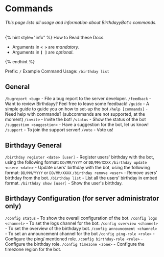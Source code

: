 # Commands
###### This page lists all usage and information about BirthdayyBot's commands.

{% hint style="info" %}
How to Read these Docs

* Arguments in **`< >`** are _mandatory_.
* Arguments in **`[ ]`** are _optional_.

{% endhint %}

Prefix: `/`
Example Command Usage: `/birthday list`

## General

`/bugreport <bug>` - File a bug report to the server developer.
`/feedback` - Want to review Birthdayy? Feel free to leave some feedback!
`/guide` - A simple guide to guide you on how to set-up the bot
`/help [commands]` - Need help with commands? (subcommands are not supported, at the moment)
`/invite` - Invite the bot!
`/status` - Show the status of the bot
`/suggestion <suggestion>` - Have a suggestion for the bot, let us know!
`/support` - To join the support server!
`/vote` - Vote us!

## Birthdayy General
`/birthday register <date> [user]` - Register users' birthday with the bot, using the following format: `DD/MM/YYYY` or `DD/MM/XXXX`
`/birthday update <user> <date>` - Update users' birthday with the bot, using the following format: `DD/MM/YYYY` or `DD/MM/XXXX`
`/birthday remove <user>` - Remove users' birthday from the bot.
`/birthday list` - List all the users' birthday in embed format.
`/birthday show [user]` - Show the user's birthday.

## Birthdayy Configuration (**for server administrator only**)
`/config status` - To show the overall configuration of the bot.
`/config logs <channel>` - To set the logs channel for the bot.
`/config overview <channel>` - To set the overview of the birthdayy bot.
`/config announcement <channel>` - To set an announcement channel for the bot
`/config ping-role <role>` - Configure the ping/ mentioned role.
`/config birthday-role <role>` - Configure the birthday role.
`/config timezone <zone>` - Configure the timezone region for the bot.
